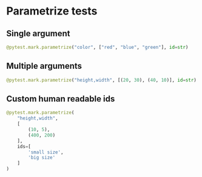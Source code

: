 
# Parametrize tests

## Single argument

```py
@pytest.mark.parametrize("color", ["red", "blue", "green"], id=str)
```

## Multiple arguments

```py
@pytest.mark.parametrize("height,width", [(20, 30), (40, 10)], id=str)
```

## Custom human readable ids
```py
@pytest.mark.parametrize(
    "height,width",
    [
        (10, 5),
        (400, 200)
    ],
    ids=[
        'small size',
        'big size'
    ]
)
```
